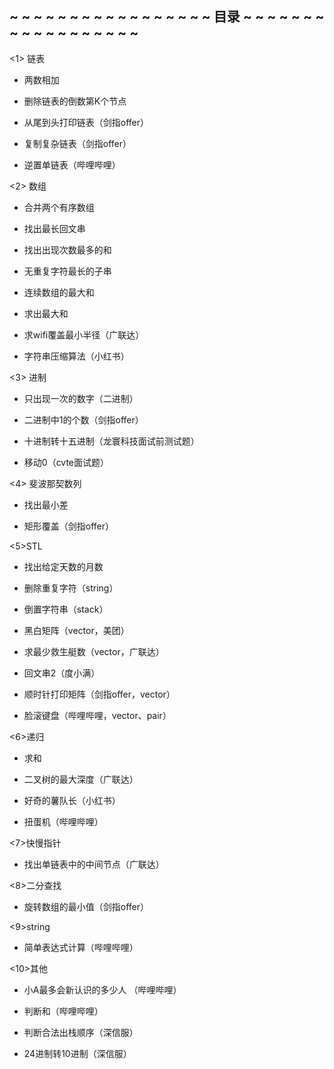##  ~ ~ ~ ~ ~ ~ ~ ~ ~ ~ ~ ~ ~ ~ ~ ~ ~ 目录 ~ ~ ~ ~ ~ ~ ~ ~ ~ ~ ~ ~ ~ ~ ~ ~ ~ ~ ##
<1> 链表

* 两数相加

* 删除链表的倒数第K个节点

* 从尾到头打印链表（剑指offer）

* 复制复杂链表（剑指offer）

* 逆置单链表（哔哩哔哩）

<2> 数组

* 合并两个有序数组

* 找出最长回文串

* 找出出现次数最多的和

* 无重复字符最长的子串

* 连续数组的最大和

* 求出最大和

* 求wifi覆盖最小半径（广联达）

* 字符串压缩算法（小红书）

<3> 进制

* 只出现一次的数字（二进制）

* 二进制中1的个数（剑指offer）

* 十进制转十五进制（龙寰科技面试前测试题）

* 移动0（cvte面试题）

<4> 斐波那契数列

* 找出最小差

* 矩形覆盖（剑指offer）

<5>STL

* 找出给定天数的月数

* 删除重复字符（string）

* 倒置字符串（stack）

* 黑白矩阵（vector，美团）

* 求最少救生艇数（vector，广联达）

* 回文串2（度小满）

* 顺时针打印矩阵（剑指offer，vector）

* 脸滚键盘（哔哩哔哩，vector、pair）

<6>递归

* 求和

* 二叉树的最大深度（广联达）

* 好奇的薯队长（小红书）

* 扭蛋机（哔哩哔哩）

<7>快慢指针

* 找出单链表中的中间节点（广联达）

<8>二分查找

* 旋转数组的最小值（剑指offer）

<9>string

* 简单表达式计算（哔哩哔哩）

<10>其他

* 小A最多会新认识的多少人 （哔哩哔哩）

* 判断和（哔哩哔哩）

* 判断合法出栈顺序（深信服）

* 24进制转10进制（深信服）
